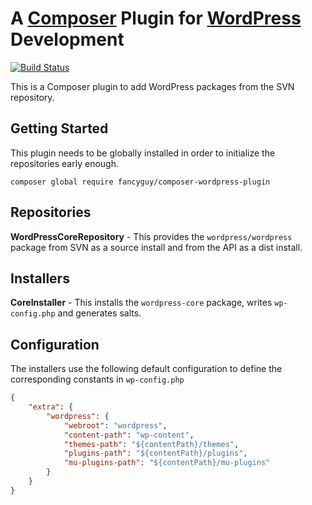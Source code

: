 # A [Composer](http://getcomposer.org) Plugin for [WordPress](http://wordpress.org) Development

[![Build Status](http://img.shields.io/travis/fancyguy/composer-wordpress-plugin.svg)](http://travis-ci.org/fancyguy/composer-wordpress-plugin)

This is a Composer plugin to add WordPress packages from the SVN repository.

## Getting Started

This plugin needs to be globally installed in order to initialize the repositories early enough.

```
composer global require fancyguy/composer-wordpress-plugin
```

## Repositories

**WordPressCoreRepository** - This provides the `wordpress/wordpress` package from SVN as a source install and from the API as a dist install.

## Installers

**CoreInstaller** - This installs the `wordpress-core` package, writes `wp-config.php` and generates salts.

## Configuration

The installers use the following default configuration to define the corresponding constants in `wp-config.php`

```json
{
    "extra": {
        "wordpress": {
            "webroot": "wordpress",
            "content-path": "wp-content",
            "themes-path": "${contentPath}/themes",
            "plugins-path": "${contentPath}/plugins",
            "mu-plugins-path": "${contentPath}/mu-plugins"
        }
    }
}
```
